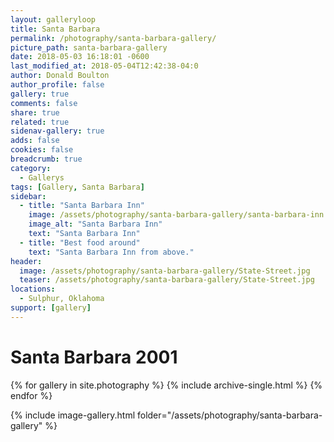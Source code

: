 ```yaml
---
layout: galleryloop
title: Santa Barbara
permalink: /photography/santa-barbara-gallery/
picture_path: santa-barbara-gallery
date: 2018-05-03 16:18:01 -0600
last_modified_at: 2018-05-04T12:42:38-04:0
author: Donald Boulton
author_profile: false
gallery: true
comments: false
share: true
related: true
sidenav-gallery: true
adds: false
cookies: false
breadcrumb: true
category:
  - Gallerys
tags: [Gallery, Santa Barbara] 
sidebar:
  - title: "Santa Barbara Inn"
    image: /assets/photography/santa-barbara-gallery/santa-barbara-inn.jpg
    image_alt: "Santa Barbara Inn"
    text: "Santa Barbara Inn"
  - title: "Best food around"
    text: "Santa Barbara Inn from above."
header:
  image: /assets/photography/santa-barbara-gallery/State-Street.jpg
  teaser: /assets/photography/santa-barbara-gallery/State-Street.jpg
locations:
  - Sulphur, Oklahoma
support: [gallery]
---
```

# Santa Barbara 2001

{% for gallery in site.photography %}
  {% include archive-single.html %}
{% endfor %}

{% include image-gallery.html folder="/assets/photography/santa-barbara-gallery" %}